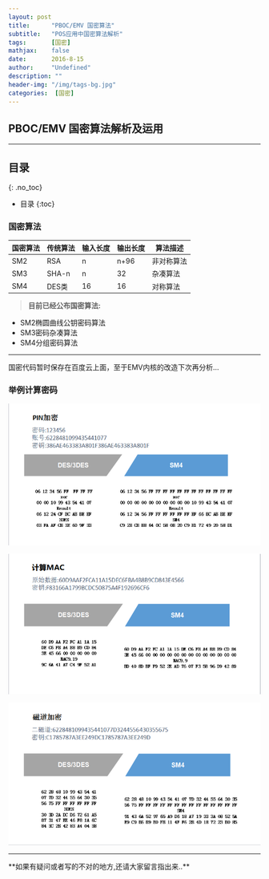 ```yaml
---
layout: post
title:      "PBOC/EMV 国密算法"
subtitle:   "POS应用中国密算法解析"
tags:       [国密]
mathjax:    false
date:       2016-8-15
author:     "Undefined"
description: ""
header-img: "/img/tags-bg.jpg"
categories:  [国密]
---
```



##  PBOC/EMV 国密算法解析及运用

---

## 目录
{: .no_toc}

* 目录
{:toc}

    
### 国密算法

国密算法|传统算法|输入长度|输出长度|算法描述  
-|-|-|-|-       
SM2|RSA|n|n+96|非对称算法
SM3|SHA-n|n|32|杂凑算法 
SM4|DES类|16|16|对称算法

> **目前已经公布国密算法:**

<ul>
<li>SM2椭圆曲线公钥密码算法</li>
<li>SM3密码杂凑算法</li>
<li>SM4分组密码算法</li>
</ul>

---

国密代码暂时保存在百度云上面，至于EMV内核的改造下次再分析...


### 举例计算密码

![img1](/img/post/guomi/pin.png)

![img2](/img/post/guomi/mac.png)

![img3](/img/post/guomi/des.png)
	



---

<p>**如果有疑问或者写的不对的地方,还请大家留言指出来..**</p>